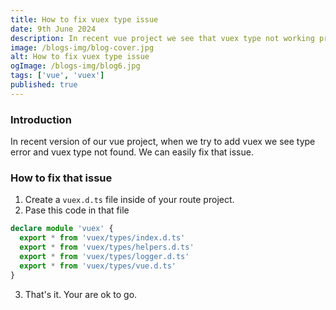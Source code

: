 ```yaml
---
title: How to fix vuex type issue
date: 9th June 2024
description: In recent vue project we see that vuex type not working properly. We will fix that type issue and make vuex type workable
image: /blogs-img/blog-cover.jpg
alt: How to fix vuex type issue
ogImage: /blogs-img/blog6.jpg
tags: ['vue', 'vuex']
published: true
---
```


### Introduction

In recent version of our vue project, when we try to add vuex we see type error and vuex type not found. We can easily fix that issue.

### How to fix that issue

1. Create a `vuex.d.ts` file inside of your route project.
2. Pase this code in that file

```ts
declare module 'vuex' {
  export * from 'vuex/types/index.d.ts'
  export * from 'vuex/types/helpers.d.ts'
  export * from 'vuex/types/logger.d.ts'
  export * from 'vuex/types/vue.d.ts'
}
```

3. That's it. Your are ok to go.
